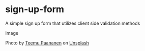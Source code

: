 # sign-up-form

A simple sign up form that utilizes client side validation methods

Image <br>

Photo by <a href="https://unsplash.com/@xteemu?utm_source=unsplash&utm_medium=referral&utm_content=creditCopyText">Teemu Paananen</a> on <a href="https://unsplash.com/photos/OOE4xAnBhKo?utm_source=unsplash&utm_medium=referral&utm_content=creditCopyText">Unsplash</a>